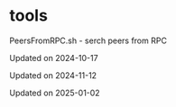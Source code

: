 # tools

PeersFromRPC.sh - serch peers from RPC


Updated on 2024-10-17

Updated on 2024-11-12

Updated on 2025-01-02